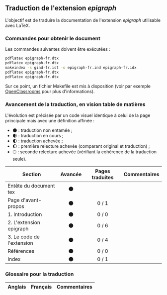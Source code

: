 ## Traduction de l'extension *epigraph*

L'objectif est de traduire la documentation de l'extension *epigraph* utilisable avec LaTeX. 


### Commandes pour obtenir le document

Les commandes suivantes doivent être exécutées :

```bash
pdflatex epigraph-fr.dtx
pdflatex epigraph-fr.dtx
makeindex -s gind-fr.ist -o epigraph-fr.ind epigraph-fr.idx
pdflatex epigraph-fr.dtx
pdflatex epigraph-fr.dtx
```

Sur ce point, un fichier Makefile est mis à disposition (voir par exemple [OpenClassrooms](https://openclassrooms.com/courses/compilez-sous-gnu-linux#/id/r-1130480) pour plus d'informations).


### Avancement de la traduction, en vision table de matières

L'évolution est précisée par un code visuel identique à celui de la page principale mais avec une définition affinée :

- :new_moon: : traduction non entamée ;
- :waxing_crescent_moon: : traduction en cours ;
- :first_quarter_moon: : traduction achevée ;
- :waxing_gibbous_moon: : première relecture achevée (comparant original et traduction) ; 
- :full_moon: : seconde relecture achevée (vérifiant la cohérence de la traduction seule).

Section                       | Avancée                | Pages traduites | Commentaires 
----------------------------- | :--------------------: | :-------------: | -------------------------
Entête du document tex        | :new_moon:             |                 |
Page d'avant-propos           | :new_moon:             | 0 / 1           | 
1. Introduction               | :new_moon:             | 0 / 0           |
2. L'extension epigraph       | :new_moon:             | 0 / 6           |
3. Le code de l'extension     | :new_moon:             | 0 / 4           |
Références                    | :new_moon:             | 0 / 0           |
Index                         | :new_moon:             | 0 / 1           |


### Glossaire pour la traduction

Anglais                | Français                                       | Commentaires 
---------------------- | ---------------------------------------------- | -------------------------------
